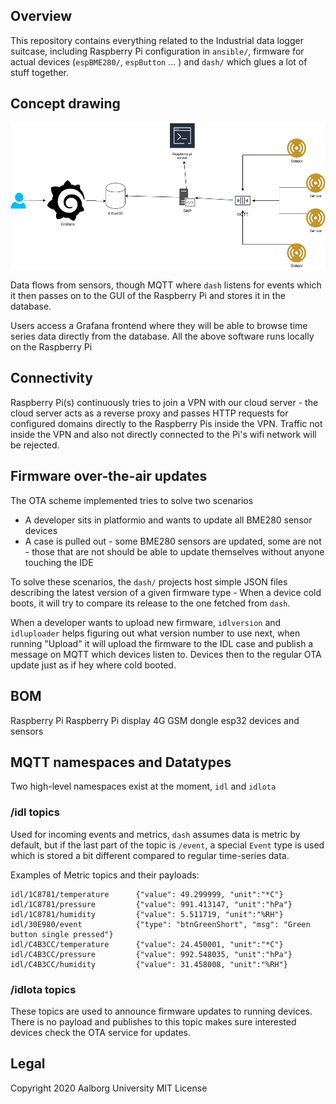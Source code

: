 ## Overview

This repository contains everything related to the Industrial data logger suitcase, including Raspberry Pi configuration in `ansible/`, firmware for actual devices (`espBME280/`, `espButton` ... ) and `dash/` which glues a lot of stuff together.

## Concept drawing
![picture](docs/conceptdiagram.png)

Data flows from sensors, though MQTT where `dash` listens for events which it then passes on to the GUI of the Raspberry Pi and stores it in the database.
 
Users access a Grafana frontend where they will be able to browse time series data directly from the database.
All the above software runs locally on the Raspberry Pi

## Connectivity
Raspberry Pi(s) continuously tries to join a VPN with our cloud server - the cloud server acts as a reverse proxy and passes HTTP requests for configured domains directly to the Raspberry Pis inside the VPN. Traffic not inside the VPN and also not directly connected to the Pi's wifi network will be rejected.

## Firmware over-the-air updates
The OTA scheme implemented tries to solve two scenarios
* A developer sits in platformio and wants to update all BME280 sensor devices
* A case is pulled out - some BME280 sensors are updated, some are not - those that are not should be able to update themselves without anyone touching the IDE

To solve these scenarios, the `dash/` projects host simple JSON files describing the latest version of a given firmware type - When a device cold boots, it will try to compare its release to the one fetched from `dash`.

When a developer wants to upload new firmware, `idlversion` and `idluploader` helps figuring out what version number to use next, when running "Upload" it will upload the firmware to the IDL case and publish a message on MQTT which devices listen to. Devices then to the regular OTA update just as if hey where cold booted.

## BOM
Raspberry Pi
Raspberry Pi display
4G GSM dongle
esp32 devices and sensors

## MQTT namespaces and Datatypes
Two high-level namespaces exist at the moment, `idl` and `idlota`

### /idl topics
Used for incoming events and metrics, `dash` assumes data is metric by default, but if the last part of the topic is `/event`, a special `Event` type is used which is stored a bit different compared to regular time-series data.

Examples of Metric topics and their payloads:
```
idl/1C8781/temperature      {"value": 49.299999, "unit":"*C"}
idl/1C8781/pressure         {"value": 991.413147, "unit":"hPa"}
idl/1C8781/humidity         {"value": 5.511719, "unit":"%RH"}
idl/30E980/event            {"type": "btnGreenShort", "msg": "Green button single pressed"}
idl/C4B3CC/temperature      {"value": 24.450001, "unit":"*C"}
idl/C4B3CC/pressure         {"value": 992.548035, "unit":"hPa"}
idl/C4B3CC/humidity         {"value": 31.458008, "unit":"%RH"}
```

### /idlota topics
These topics are used to announce firmware updates to running devices. There is no payload and publishes to this topic makes sure interested devices check the OTA service for updates.

## Legal
Copyright 2020 Aalborg University
MIT License
